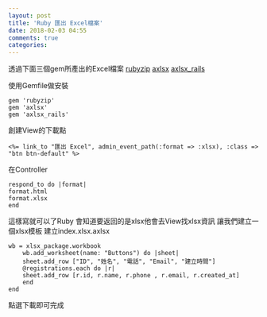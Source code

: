 ```yaml
---
layout: post
title: 'Ruby 匯出 Excel檔案'
date: 2018-02-03 04:55
comments: true
categories: 
---
```

透過下面三個gem所產出的Excel檔案
[rubyzip](https://github.com/rubyzip/rubyzip)
[axlsx](https://github.com/randym/axlsx)
[axlsx_rails](https://github.com/straydogstudio/axlsx_rails)

使用Gemfile做安裝

	gem 'rubyzip'
	gem 'axlsx'
	gem 'axlsx_rails'

創建View的下載點

	<%= link_to "匯出 Excel", admin_event_path(:format => :xlsx), :class => "btn btn-default" %>

在Controller

	respond_to do |format|
	format.html
	format.xlsx
	end

這樣寫就可以了Ruby 會知道要返回的是xlsx他會去View找xlsx資訊
讓我們建立一個xlsx模板
建立index.xlsx.axlsx

	wb = xlsx_package.workbook
		wb.add_worksheet(name: "Buttons") do |sheet|
		sheet.add_row ["ID", "姓名", "電話", "Email", "建立時間"]
		@registrations.each do |r|
		sheet.add_row [r.id, r.name, r.phone , r.email, r.created_at]
		end
	end

點選下載即可完成

